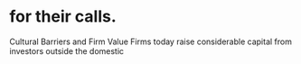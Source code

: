 # for their calls.

Cultural Barriers and Firm Value Firms today raise considerable capital from investors outside the domestic
